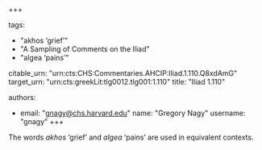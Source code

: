 +++

tags:
- "akhos ‘grief’"
- "A Sampling of Comments on the Iliad"
- "algea ‘pains’"

citable_urn: "urn:cts:CHS:Commentaries.AHCIP:Iliad.1.110.Q8xdAmG"
target_urn: "urn:cts:greekLit:tlg0012.tlg001:1.110"
title: "Iliad 1.110"

authors:
- email: "gnagy@chs.harvard.edu"
  name: "Gregory Nagy"
  username: "gnagy"
+++

<p>The words <em>akhos</em> ‘grief’ and <em>algea</em> ‘pains’ are used in equivalent contexts.   </p>